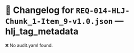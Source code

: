 # 📝 Changelog for `REQ-014-HLJ-Chunk_1-Item_9-v1.0.json` — **hlj_tag_metadata**

❌ No audit.yaml found.
